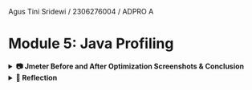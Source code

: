 Agus Tini Sridewi / 2306276004 / ADPRO A

# Module 5: Java Profiling
<details>
    <summary><strong> 📷 Jmeter Before and After Optimization Screenshots & Conclusion</strong></summary>

##  Via GUI
### Test Plan 1 (Endpoint /all-student)
Before ⤵️
<img width="1470" alt="all student request (before)" src="https://github.com/user-attachments/assets/ca06fa0b-aa95-40e6-98da-28f8e44b743f" />
After ⤵️
<img width="1470" alt="all student request (after)" src="https://github.com/user-attachments/assets/ca5b26e2-2983-46b7-9158-86621b5ebe62" />

### Test Plan 2 (Endpoint /all-student-name)
Before ⤵️
<img width="1470" alt="all student name (before)" src="https://github.com/user-attachments/assets/17a51355-88ef-4ff2-b14b-33f857c4a493" />
After ⤵️
<img width="1470" alt="all student name (after)" src="https://github.com/user-attachments/assets/61f90b77-6905-48e1-aea1-860b810948fe" />

### Test Plan 3 (Endpoint /highest-gpa)
Before ⤵️
<img width="1470" alt="highest gpa (before)" src="https://github.com/user-attachments/assets/a7572fc3-fb80-41b5-9a63-7d3cdb1e065e" />
After ⤵️
<img width="1470" alt="highest gpa (after)" src="https://github.com/user-attachments/assets/3bb11bee-5108-40ae-9bca-c15205f88b21" />

## Via CLI
### Test Plan 1 (Endpoint /all-student)
Before ⤵️
<img width="1213" alt="all student request terminal (before)" src="https://github.com/user-attachments/assets/60d20435-4ae8-4c81-887d-5bb66443a067" />
After ⤵️
<img width="1151" alt="all student request terminal (after)" src="https://github.com/user-attachments/assets/893372ad-4c75-44bc-ac67-45fe6611826a" />

### Test Plan 2 (Endpoint /all-student-name)
Before ⤵️
<img width="1215" alt="all student name terminal (before)" src="https://github.com/user-attachments/assets/97014991-1d83-473b-ab32-131781dcf586" />
After ⤵️
<img width="1135" alt="all student name terminal (after)" src="https://github.com/user-attachments/assets/afff7e2d-6bce-41a7-a14f-632cb585a9d2" />

### Test Plan 3 (Endpoint /highest-gpa)
Before ⤵️
<img width="1214" alt="highest gpa terminal (before)" src="https://github.com/user-attachments/assets/cb7407dc-f6ca-484e-b1b2-79ec4decaae1" />
After ⤵️
<img width="1129" alt="highest gpa terminal (after)" src="https://github.com/user-attachments/assets/1ed3dda7-82ab-455a-a988-ec5eed40c2ea" />

### Conclusion
- Endpoint: `all-student`

Sebelum optimisasi: Waktu eksekusi rata-rata berada di kisaran ~45.000–46.000 ms.
Sesudah optimisasi: Waktu eksekusi rata-rata turun drastis menjadi hanya ~2.300 ms.
Performance improvement: 94.95%

- Endpoint: `all-student-name`

Sebelum optimisasi: Waktu eksekusi rata-rata berada di kisaran ~700–800 ms.
Sesudah optimisasi: Waktu eksekusi rata-rata turun drastis menjadi hanya ~60–90 ms.
Performance improvement: 90%

- Endpoint: `highest-gpa`

Sebelum optimisasi: Waktu eksekusi rata-rata berada di kisaran ~75 ms.
Sesudah optimisasi: Waktu eksekusi rata-rata turun drastis menjadi hanya ~15 ms.
Performance improvement: 80%

Penggunaan JMeter sebelum dan sesudah optimisasi di atas menunjukkan adanya penurunan waktu respon yang drastis di ketiga endpoint (all-student request, all-student-name, dan highest-gpa). 
Hal ini menandakan bahwa proses optimisasi berhasil meningkatkan efisiensi sistem secara menyeluruh.
</details>

<details>
    <summary><strong> 📌 Reflection </strong></summary>

1. What is the difference between the approach of performance testing with JMeter and profiling with IntelliJ Profiler in the context of optimizing application performance?
   
JMeter digunakan untuk melakukan performance testing dengan mensimulasikan beban pengguna, guna mengukur bagaimana sistem merespons dalam kondisi nyata. Ia lebih berfokus pada aspek eksternal 
seperti response time, throughput, dan kestabilan sistem. Sedangkan IntelliJ Profiler bekerja di level internal aplikasi. Ia memberikan insight detail tentang bagian mana dari kode yang paling 
banyak mengonsumsi CPU, alokasi memori, dan bahkan mendeteksi thread contention. Jadi, kalau JMeter memberi tahu "aplikasi lambat", IntelliJ Profiler menjawab "kode bagian mana yang bikin lambat".

2. How does the profiling process help you in identifying and understanding the weak points in your application?

Profiling membantu saya dalam mengidentifikasi dan memahami titik lemah aplikasi dengan memberikan informasi detail mengenai bagian mana dari kode yang paling banyak memakan sumber daya, 
seperti waktu eksekusi, alokasi memori, dan aktivitas thread. Dari hasil profiling tersebut, saya dapat melihat metode atau fungsi mana yang lambat, terlalu sering dipanggil, 
atau menyebabkan beban berlebih pada sistem. Dengan begitu, saya bisa fokus memperbaiki bagian-bagian yang menjadi penyebab utama penurunan performa aplikasi.

3. Do you think IntelliJ Profiler is effective in assisting you to analyze and identify bottlenecks in your application code?

Ya, sangat efektif. Terutama untuk mendeteksi bottleneck yang tidak bisa diketahui hanya dari hasil pengujian luar seperti JMeter.
Fitur visualisasi timeline CPU, memory snapshots, dan analysis terhadap garbage collection membantu saya mengetahui apakah sebuah 
performa lambat berasal dari kode saya, query database, atau alokasi memori berlebihan.

4. What are the main challenges you face when conducting performance testing and profiling, and how do you overcome these challenges?

Tantangan utama dalam performance testing dan profiling adalah memahami hasil profiling. 
Selain itu, saat mengubah kode untuk meningkatkan performa, ada risiko fitur yang sudah berjalan jadi terganggu.
Untuk mengatasi hal ini, saya berupaya memahami pattern umum dari profiling report dengan saksama agar memperoleh hasil yang akurat.

5. What are the main benefits you gain from using IntelliJ Profiler for profiling your application code?
   
Manfaat utama dari IntelliJ Profiler antara lain:
- Identifikasi Bottleneck Spesifik: Bisa langsung tahu metode atau class mana yang menyebabkan performa buruk.
- Deteksi Memory Leak: Terutama saat melihat memory snapshot, kita bisa menemukan object yang tertahan terlalu lama di heap.
- Analisis Thread dan CPU Usage: Membantu memahami apakah aplikasi kita mengalami deadlock atau thread starvation.
- Integrasi IDE: Karena langsung terintegrasi dengan IntelliJ, proses profiling dan debugging jadi seamless dan praktis.

6. How do you handle situations where the results from profiling with IntelliJ Profiler are not entirely consistent with findings from performance testing using JMeter?

Kalau hasil dari JMeter dan IntelliJ Profiler tidak selaras, pertama-tama saya cek ulang apakah skenario test dan dataset-nya sama. 
Bisa jadi perbedaannya muncul karena load yang dihasilkan JMeter memicu bottleneck yang tidak terjadi di local profiling. 
Untuk mengatasi ketidakkonsistenannya, saya gabungkan data dari keduanya dan bila perlu, tambahkan observasi lewat logs dan tracing tools.

7. What strategies do you implement in optimizing application code after analyzing results from performance testing and profiling? How do you ensure the changes you make do not affect the application's functionality?
   Strategi yang saya terapkan antara lain:
- Refactor metode yang berat — misalnya mengganti nested loop dengan struktur data yang lebih efisien.
- Optimasi query ke database — memastikann proses interaksi dengan database mempercepat eksekusi query.
- Optimasi Memori: Mengatasi kebocoran memori untuk menekan penggunaan sumber daya yang berlebihan.

Agar fungsionalitas aplikasi tetap berjalan dengan baik setelah optimasi, saya biasanya menerapkan beberapa langkah penting. 
Pertama, saya melakukan pengujian secara menyeluruh setiap kali ada perubahan yang diterapkan. 
Kemudian, saya membandingkan hasil kinerja sebelum dan sesudah proses optimasi untuk melihat apakah ada peningkatan yang signifikan. 
Terakhir, saya juga memantau performa aplikasi secara langsung setelah perubahan diterapkan, guna memastikan bahwa perbaikan yang dilakukan benar-benar memberikan dampak positif
</details>

